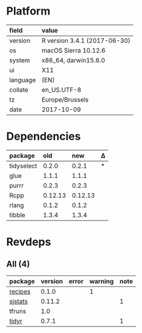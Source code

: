 # Platform

|field    |value                        |
|:--------|:----------------------------|
|version  |R version 3.4.1 (2017-06-30) |
|os       |macOS Sierra 10.12.6         |
|system   |x86_64, darwin15.6.0         |
|ui       |X11                          |
|language |(EN)                         |
|collate  |en_US.UTF-8                  |
|tz       |Europe/Brussels              |
|date     |2017-10-09                   |

# Dependencies

|package    |old     |new     |Δ  |
|:----------|:-------|:-------|:--|
|tidyselect |0.2.0   |0.2.1   |*  |
|glue       |1.1.1   |1.1.1   |   |
|purrr      |0.2.3   |0.2.3   |   |
|Rcpp       |0.12.13 |0.12.13 |   |
|rlang      |0.1.2   |0.1.2   |   |
|tibble     |1.3.4   |1.3.4   |   |

# Revdeps

## All (4)

|package                        |version |error |warning |note |
|:------------------------------|:-------|:-----|:-------|:----|
|[recipes](problems.md#recipes) |0.1.0   |      |1       |     |
|[sjstats](problems.md#sjstats) |0.11.2  |      |        |1    |
|tfruns                         |1.0     |      |        |     |
|[tidyr](problems.md#tidyr)     |0.7.1   |      |        |1    |


